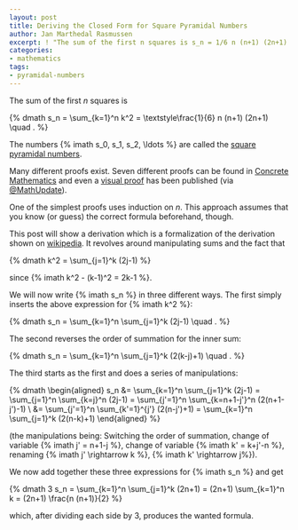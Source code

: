 ```yaml
---
layout: post
title: Deriving the Closed Form for Square Pyramidal Numbers
author: Jan Marthedal Rasmussen
excerpt: ! "The sum of the first n squares is s_n = 1/6 n (n+1) (2n+1). The numbers s_0, s_1, s_2, ... are called the square pyramidal numbers. Many different proofs exist. Seven different proofs can be found in Concrete Mathematics and even a visual proof has been published. One of the simplest proofs uses induction on n. This approach assumes that you know (or guess) the correct formula beforehand, though. This post will show a derivation which is a formalization of the derivation shown on wikipedia."
categories:
- mathematics
tags:
- pyramidal-numbers
---
```

The sum of the first *n* squares is

{% dmath s_n = \sum_{k=1}^n k^2 = \textstyle\frac{1}{6} n (n+1) (2n+1) \quad . %}

The numbers {% imath s_0, s_1, s_2, \ldots %} are called the [square pyramidal numbers](http://oeis.org/A000330).

Many different proofs exist. Seven different proofs can be found in <a href="{% amazon concrete %}">Concrete Mathematics</a> and even a [visual proof](http://www.maa.org/programs/faculty-and-departments/classroom-capsules-and-notes/proof-without-words-sum-of-squares-0) has been published (via [@MathUpdate](https://twitter.com/MathUpdate)).

One of the simplest proofs uses induction on *n*. This approach assumes that you know (or guess) the correct formula beforehand, though.

This post will show a derivation which is a formalization of the derivation shown on [wikipedia](http://en.wikipedia.org/wiki/Square_pyramidal_number#Derivation_of_the_summation_formula).<span></span> It revolves around manipulating sums and the fact that

{% dmath k^2 = \sum_{j=1}^k (2j-1) %}

since {% imath k^2 - (k-1)^2 = 2k-1 %}.

We will now write {% imath s_n %} in three different ways. The first simply inserts the above expression for {% imath k^2 %}:

{% dmath s_n = \sum_{k=1}^n \sum_{j=1}^k (2j-1) \quad . %}

The second reverses the order of summation for the inner sum:

{% dmath s_n = \sum_{k=1}^n \sum_{j=1}^k (2(k-j)+1) \quad . %}

The third starts as the first and does a series of manipulations:

{% dmath \begin{aligned} s_n &= \sum_{k=1}^n \sum_{j=1}^k (2j-1) = \sum_{j=1}^n \sum_{k=j}^n (2j-1) = \sum_{j'=1}^n \sum_{k=n+1-j'}^n (2(n+1-j')-1) \\ &= \sum_{j'=1}^n \sum_{k'=1}^{j'} (2(n-j')+1) = \sum_{k=1}^n \sum_{j=1}^k (2(n-k)+1) \end{aligned} %}

(the manipulations being: Switching the order of summation, change of variable {% imath j' = n+1-j %}, change of variable {% imath k' = k+j'-n %}, renaming {% imath j' \rightarrow k %}, {% imath k' \rightarrow j%}).

We now add together these three expressions for {% imath s_n %} and get

{% dmath 3 s_n = \sum_{k=1}^n \sum_{j=1}^k (2n+1) = (2n+1) \sum_{k=1}^n k = (2n+1) \frac{n (n+1)}{2} %}

which, after dividing each side by 3, produces the wanted formula.

